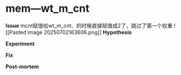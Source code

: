 # mem—wt_m_cnt

**Issue**
mcnt赋值给wt_m_cnt、的时候直接赋值成2了，跳过了第一个权重
![[Pasted image 20250702163606.png]]
**Hypothesis**

**Experiment**

**Fix**

**Post-mortem**

